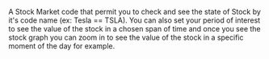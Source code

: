A Stock Market code that permit you to check and see the state of Stock by it's code name (ex: Tesla == TSLA). You can also set your period of interest to see the value of the stock in a chosen span of time and once you see the stock graph you can zoom in to see the value of the stock in a specific moment of the day for example.
